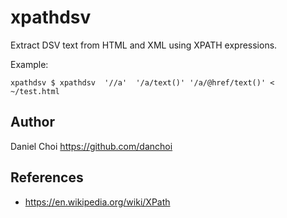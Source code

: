 # xpathdsv


Extract DSV text from HTML and XML using XPATH expressions.

Example:

    xpathdsv $ xpathdsv  '//a'  '/a/text()' '/a/@href/text()' < ~/test.html


## Author

Daniel Choi <https://github.com/danchoi>


## References

* <https://en.wikipedia.org/wiki/XPath>
